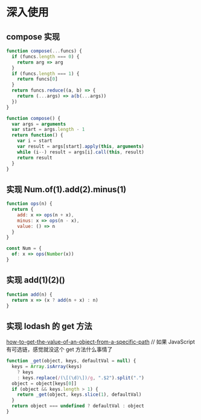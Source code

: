 # 深入使用

## compose 实现

```js
function compose(...funcs) {
  if (funcs.length === 0) {
    return arg => arg
  }
  if (funcs.length === 1) {
    return funcs[0]
  }
  return funcs.reduce((a, b) => {
    return (...args) => a(b(...args))
  })
}
```

```js
function compose() {
  var args = arguments
  var start = args.length - 1
  return function() {
    var i = start
    var result = args[start].apply(this, arguments)
    while (i--) result = args[i].call(this, result)
    return result
  }
}
```

## 实现 Num.of(1).add(2).minus(1)

```js
function ops(n) {
  return {
    add: x => ops(n + x),
    minus: x => ops(n - x),
    value: () => n
  }
}

const Num = {
  of: x => ops(Number(x))
}
```

## 实现 add(1)(2)()

```js
function add(n) {
  return x => (x ? add(n + x) : n)
}
```

## 实现 lodash 的 get 方法

[how-to-get-the-value-of-an-object-from-a-specific-path](https://gomakethings.com/how-to-get-the-value-of-an-object-from-a-specific-path-with-vanilla-js/)
// 如果 JavaScript 有可选链，感觉就没这个 get 方法什么事情了

```js
function _get(object, keys, defaultVal = null) {
  keys = Array.isArray(keys)
    ? keys
    : keys.replace(/(\[(\d)\])/g, ".$2").split(".")
  object = object[keys[0]]
  if (object && keys.length > 1) {
    return _get(object, keys.slice(1), defaultVal)
  }
  return object === undefined ? defaultVal : object
}
```
